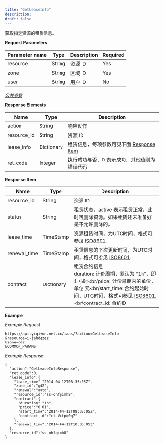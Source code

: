 ```yaml
---
title: "GetLeaseInfo"
description: 
draft: false
---
```




获取指定资源的租赁信息。


**Request Parameters**

| Parameter name | Type | Description | Required |
| --- | --- | --- | --- |
| resource | String | 资源 ID | Yes |
| zone | String | 区域 ID | Yes |
| user | String | 用户 ID | No |

[_公共参数_](../../../parameters/)

**Response Elements**

| Name | Type | Description |
| --- | --- | --- |
| action | String | 响应动作 |
| resource_id | String | 资源 ID |
| lease_info | Dictionary | 租赁信息，每项参数可见下面 [Response Item](#response-item) |
| ret_code | Integer | 执行成功与否，0 表示成功，其他值则为错误代码 |

**Response Item**

| Name | Type | Description |
| --- | --- | --- |
| resource_id | String | 资源 ID |
| status | String | 租赁状态，active 表示租赁正常，此时可删除资源。如果租赁还未准备好是不允许删除的。 |
| lease_time | TimeStamp | 资源租赁时间，为UTC时间，格式可参见 [ISO8601](http://www.w3.org/TR/NOTE-datetime). |
| renewal_time | TimeStamp | 租赁信息的下次更新时间，为UTC时间，格式可参见 [ISO8601](http://www.w3.org/TR/NOTE-datetime). |
| contract | Dictionary | 租赁合约信息<br/>duration: 计价周期，默认为 “1h”，即 1 小时<br/price: 计价周期内的单价，单位 元<br/start_time: 合约起始时间，UTC时间，格式可参见 [ISO8601](http://www.w3.org/TR/NOTE-datetime).<br/contract_id: 合约ID |

**Example**

_Example Request_

```
https://api.yiqiyun.net.cn/iaas/?action=GetLeaseInfo
&resource=i-jahdgzez
&zone=gd2
&COMMON_PARAMS
```

_Example Response_:

```
{
  "action":"GetLeaseInfoResponse",
  "ret_code":0,
  "lease_info":{
    "lease_time":"2014-04-12T08:35:05Z",
    "zone_id":"gd2",
    "renewal":"auto",
    "resource_id":"ss-ohfgimh8",
    "contract":{
      "duration":"1h",
      "price":"0.01",
      "start_time":"2014-04-12T08:35:05Z",
      "contract_id":"ct-Vctpq0q7"
    },
    "renewal_time":"2014-04-12T10:35:05Z"
  },
  "resource_id":"ss-ohfgimh8"
}
```
